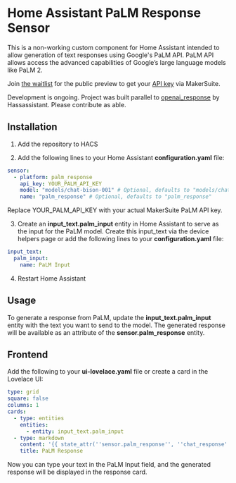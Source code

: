# Home Assistant PaLM Response Sensor

This is a non-working custom component for Home Assistant intended to allow generation of text responses using Google's PaLM API. PaLM API allows access the advanced capabilities of Google’s large language models like PaLM 2.

Join [the waitlist](https://developers.generativeai.google/products/palm) for the public preview to get your [API key](https://makersuite.google.com/app/apikey) via MakerSuite.

Development is ongoing. Project was built parallel to [openai_response](https://github.com/Hassassistant/openai_response) by Hassassistant. Please contribute as able.

## Installation
1. Add the repository to HACS

2. Add the following lines to your Home Assistant **configuration.yaml** file:

```yaml
sensor:
  - platform: palm_response
    api_key: YOUR_PALM_API_KEY
    model: "models/chat-bison-001" # Optional, defaults to "models/chat-bison-001"
    name: "palm_response" # Optional, defaults to "palm_response"
```
Replace YOUR_PALM_API_KEY with your actual MakerSuite PaLM API key.

3. Create an **input_text.palm_input** entity in Home Assistant to serve as the input for the PaLM model. Create this input_text via the device helpers page or add the following lines to your **configuration.yaml** file:

```yaml
input_text:
  palm_input:
    name: PaLM Input
```

4. Restart Home Assistant

## Usage
To generate a response from PaLM, update the **input_text.palm_input** entity with the text you want to send to the model. The generated response will be available as an attribute of the **sensor.palm_response** entity.

## Frontend
Add the following to your **ui-lovelace.yaml** file or create a card in the Lovelace UI:

```yaml
type: grid
square: false
columns: 1
cards:
  - type: entities
    entities:
      - entity: input_text.palm_input
  - type: markdown
    content: '{{ state_attr(''sensor.palm_response'', ''chat_response'') }}'
    title: PaLM Response
```
Now you can type your text in the PaLM Input field, and the generated response will be displayed in the response card.
